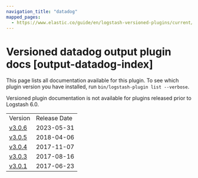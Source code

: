 ```yaml
---
navigation_title: "datadog"
mapped_pages:
  - https://www.elastic.co/guide/en/logstash-versioned-plugins/current/output-datadog-index.html
---
```


# Versioned datadog output plugin docs [output-datadog-index]

This page lists all documentation available for this plugin. To see which plugin version you have installed, run `bin/logstash-plugin list --verbose`.

Versioned plugin documentation is not available for plugins released prior to Logstash 6.0.

| | |
| :- | :- |
| Version | Release Date |
| [v3.0.6](v3-0-6-plugins-outputs-datadog.md) | 2023-05-31 |
| [v3.0.5](v3-0-5-plugins-outputs-datadog.md) | 2018-04-06 |
| [v3.0.4](v3-0-4-plugins-outputs-datadog.md) | 2017-11-07 |
| [v3.0.3](v3-0-3-plugins-outputs-datadog.md) | 2017-08-16 |
| [v3.0.1](v3-0-1-plugins-outputs-datadog.md) | 2017-06-23 |
